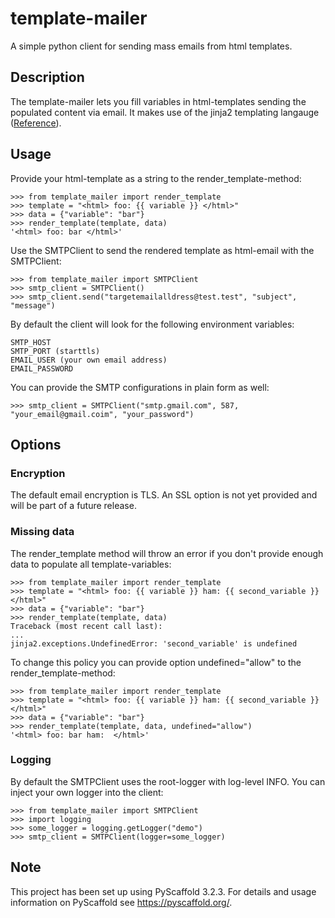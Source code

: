 # template-mailer

A simple python client for sending mass emails from html templates.


## Description

The template-mailer lets you fill variables in html-templates sending the populated content via email.
It makes use of the jinja2 templating langauge ([Reference](https://jinja.palletsprojects.com/en/2.10.x/)).

## Usage

Provide your html-template as a string to the render_template-method:

    >>> from template_mailer import render_template
    >>> template = "<html> foo: {{ variable }} </html>"
    >>> data = {"variable": "bar"}
    >>> render_template(template, data)
    '<html> foo: bar </html>'


Use the SMTPClient to send the rendered template as html-email with the SMTPClient:


    >>> from template_mailer import SMTPClient
    >>> smtp_client = SMTPClient()
    >>> smtp_client.send("targetemailalldress@test.test", "subject", "message")

By default the client will look for the following environment variables:

    SMTP_HOST
    SMTP_PORT (starttls)
    EMAIL_USER (your own email address)
    EMAIL_PASSWORD

You can provide the SMTP configurations in plain form as well:

    >>> smtp_client = SMTPClient("smtp.gmail.com", 587, "your_email@gmail.coim", "your_password")


## Options

### Encryption
The default email encryption is TLS. An SSL option is not yet provided and will be part of a future release.

### Missing data
The render_template method will throw an error if you don't provide enough data to populate all template-variables:

    >>> from template_mailer import render_template
    >>> template = "<html> foo: {{ variable }} ham: {{ second_variable }} </html>"
    >>> data = {"variable": "bar"}
    >>> render_template(template, data)
    Traceback (most recent call last):
    ...
    jinja2.exceptions.UndefinedError: 'second_variable' is undefined

To change this policy you can provide option undefined="allow" to the render_template-method:

    >>> from template_mailer import render_template
    >>> template = "<html> foo: {{ variable }} ham: {{ second_variable }} </html>"
    >>> data = {"variable": "bar"}
    >>> render_template(template, data, undefined="allow")
    '<html> foo: bar ham:  </html>'

### Logging
By default the SMTPClient uses the root-logger with log-level INFO. You can inject your own logger into the client:

    >>> from template_mailer import SMTPClient
    >>> import logging
    >>> some_logger = logging.getLogger("demo")
    >>> smtp_client = SMTPClient(logger=some_logger)

## Note

This project has been set up using PyScaffold 3.2.3. For details and usage
information on PyScaffold see https://pyscaffold.org/.
